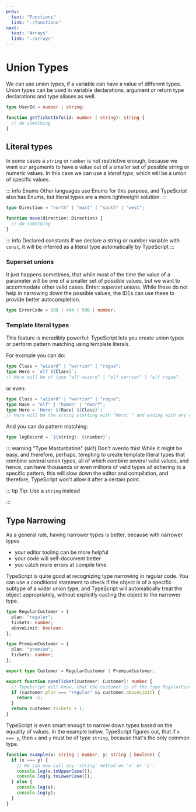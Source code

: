 ```yaml
---
prev:
  text: "Functions"
  link: "./functions"
next:
  text: "Arrays"
  link: "./arrays"
---
```


# Union Types

We can use union types, if a variable can have a value of different types. Union types can be used in variable declarations, argument or return type declarations and type aliases as well.

```typescript
type UserId = number | string;

function getTicketInfo(id: number | string): string {
  // do something
}
```

## Literal types

In some cases a `string` or `number` is not restrictive enough, because we want our arguments to have a value out of a smaller set of possible string or numeric values. In this case we can use a _literal type_, which will be a union of specific values.

::: info Enums
Other languages use Enums for this purpose, and TypeScript also has Enums, but literal types are a more lightweight solution.
:::

```typescript
type Direction = "north" | "east" | "south" | "west";

function move(direction: Direction) {
  // do something
}
```

::: info Declared constants
If we declare a string or number variable with `const`, it will be inferred as a literal type automatically by TypeScript
:::

### Superset unions

It just happens sometimes, that while most of the time the value of a parameter will be one of a smaller set of possible values, but we want to accommodate other valid cases. Enter: _superset unions_. While these do not help in narrowing down the possible values, the IDEs can use these to provide better autocompletion.

```typescript
type ErrorCode = 200 | 404 | 500 | number;
```

### Template literal types

This feature is incredibly powerful: TypeScript lets you create union types or perform pattern matching using template literals.

For example you can do:

```typescript
type Class = "wizard" | "warrior" | "rogue";
type Hero = `elf ${Class}`;
// Hero will be of type "elf wizard" | "elf warrior" | "elf rogue"
```

or even:

```typescript
type Class = "wizard" | "warrior" | "rogue";
type Race = "elf" | "human" | "dwarf";
type Hero = `Hero: ${Race} ${Class}`;
// Hero will be the string starting with "Hero: " and ending with any combination of a valid Race and a valid Class.
```

And you can do pattern matching:

```typescript
type logRecord = `${string}: ${number}`;
```

::: warning "Type Masturbation" (sic!)
Don't overdo this!
While it might be easy, and therefore, perhaps, tempting to create template literal types that combine several union types, all of which combine several valid values, and hence, can have thousands or even millions of valid types all adhering to a specific pattern, this will slow down the editor and compilation, and therefore, TypeScript won't allow it after a certain point.

::: tip Tip: Use a `string` instead

:::

## Type Narrowing

As a general rule, having narrower types is better, because with narrower types

- your editor tooling can be more helpful
- your code will self-document better
- you catch more errors at compile time.

TypeScript is quite good at recognizing type narrowing in regular code. You can use a conditional statement to check if the object is of a specific subtype of a wider union type, and TypeScript will automatically treat the object appropriately, without explicitly casting the object to the narrower type.

```typescript
type RegularCustomer = {
  plan: "regular";
  tickets: number;
  aboveLimit: boolean;
};

type PremiumCustomer = {
  plan: "premium";
  tickets: number;
};

export type Customer = RegularCustomer | PremiumCustomer;

export function openTicket(customer: Customer): number {
  // TypeScript will know, that the customer is of the type RegularCustomer if his plan is "regular"
  if (customer.plan === "regular" && customer.aboveLimit) {
    return -1;
  }
  return customer.tickets + 1;
}
```

TypeScript is even smart enough to narrow down types based on the equality of values. In the example below, TypeScript figures out, that if `x === y`, then `x` and `y` must be of type `string`, because that's the only common type.

```typescript
function example(x: string | number, y: string | boolean) {
  if (x === y) {
    // We can now call any 'string' method on 'x' or 'y'.
    console.log(x.toUpperCase());
    console.log(y.toLowerCase());
  } else {
    console.log(x);
    console.log(y);
  }
}
```
